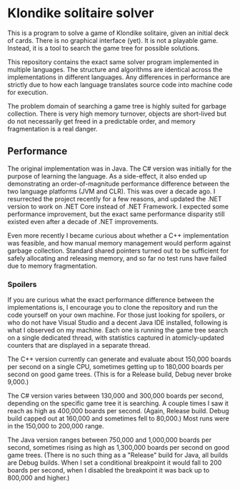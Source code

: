 # Klondike solitaire solver

This is a program to solve a game of Klondike solitaire, given an initial deck
of cards.  There is no graphical interface (yet).  It is not a playable game.
Instead, it is a tool to search the game tree for possible solutions.

This repository contains the exact same solver program implemented in multiple
languages.  The structure and algorithms are identical across the implementations
in different languages.  Any differences in performance are strictly due to how
each language translates source code into machine code for execution.

The problem domain of searching a game tree is highly suited for garbage
collection.  There is very high memory turnover, objects are short-lived but do
not necessarily get freed in a predictable order, and memory fragmentation is a
real danger.

## Performance

The original implementation was in Java.  The C# version was initially for the
purpose of learning the language.  As a side-effect, it also ended up
demonstrating an order-of-magnitude performance difference between the two
language platforms (JVM and CLR).  This was over a decade ago.  I resurrected
the project recently for a few reasons, and updated the .NET version to work on
.NET Core instead of .NET Framework.  I expected some performance improvement,
but the exact same performance disparity still existed even after a decade of
.NET improvements.

Even more recently I became curious about whether a C++ implementation was
feasible, and how manual memory management would perform against garbage
collection.  Standard shared pointers turned out to be sufficient for safely
allocating and releasing memory, and so far no test runs have failed due to
memory fragmentation.

### Spoilers

If you are curious what the exact performance difference between the
implementations is, I encourage you to clone the repository and run the code
yourself on your own machine.  For those just looking for spoilers, or who do
not have Visual Studio and a decent Java IDE installed, following is what I
observed on my machine.  Each one is running the game tree search on a single
dedicated thread, with statistics captured in atomicly-updated counters that
are displayed in a separate thread.

The C++ version currently can generate and evaluate about 150,000 boards per second
on a single CPU, sometimes getting up to 180,000 boards per second on good game
trees.  (This is for a Release build, Debug never broke 9,000.)

The C# version varies between 130,000 and 300,000 boards per second, depending
on the specific game tree it is searching.  A couple times I saw it reach as
high as 400,000 boards per second.  (Again, Release build.  Debug build capped
out at 160,000 and sometimes fell to 80,000.)  Most runs were in the 150,000
to 200,000 range.

The Java version ranges between 750,000 and 1,000,000 boards per second,
sometimes rising as high as 1,300,000 boards per second on good game trees.
(There is no such thing as a "Release" build for Java, all builds are Debug
builds.  When I set a conditional breakpoint it would fall to 200 boards per
second, when I disabled the breakpoint it was back up to 800,000 and higher.)
